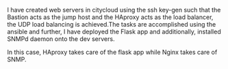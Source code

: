 I have created web servers in citycloud using the ssh key-gen such that the Bastion acts as the jump host and the HAproxy acts as the load balancer, the UDP load balancing is achieved.The tasks are accomplished using the ansible and further, I have deployed the Flask app and additionally, installed SNMPd daemon onto the dev servers.

In this case, HAproxy takes care of the flask app while Nginx takes care of SNMP. 
